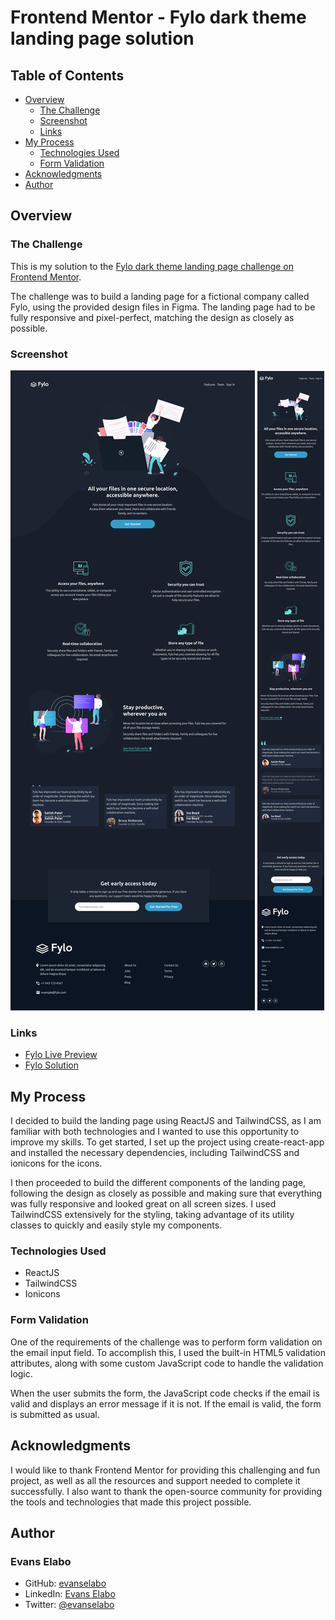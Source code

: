 # Frontend Mentor - Fylo dark theme landing page solution

## Table of Contents

- [Overview](#overview)
  - [The Challenge](#the-challenge)
  - [Screenshot](#screenshot)
  - [Links](#links)
- [My Process](#my-process)
  - [Technologies Used](#technologies-used)
  - [Form Validation](#form-validation)
- [Acknowledgments](#acknowledgments)
- [Author](#author)

## Overview

### The Challenge

This is my solution to the [Fylo dark theme landing page challenge on Frontend Mentor](https://www.frontendmentor.io/challenges/fylo-dark-theme-landing-page-5ca5f0ef1e82137ec91a50fa).

The challenge was to build a landing page for a fictional company called Fylo, using the provided design files in Figma. The landing page had to be fully responsive and pixel-perfect, matching the design as closely as possible.

### Screenshot

![Fylo landing page Desktop screenshot](./screenshots/flyo-desktop.png)
![Fylo landing page Mobile screenshot](./screenshots/flyo-mobile.png)

### Links

- [Fylo Live Preview](https://fylo-concept.vercel.app/)
- [Fylo Solution](https://github.com/ellaboevans/Frontend-Mentor---Fylo-dark-theme-landing-page-solution)

## My Process

I decided to build the landing page using ReactJS and TailwindCSS, as I am familiar with both technologies and I wanted to use this opportunity to improve my skills. To get started, I set up the project using create-react-app and installed the necessary dependencies, including TailwindCSS and ionicons for the icons.

I then proceeded to build the different components of the landing page, following the design as closely as possible and making sure that everything was fully responsive and looked great on all screen sizes. I used TailwindCSS extensively for the styling, taking advantage of its utility classes to quickly and easily style my components.

### Technologies Used

- ReactJS
- TailwindCSS
- Ionicons

### Form Validation

One of the requirements of the challenge was to perform form validation on the email input field. To accomplish this, I used the built-in HTML5 validation attributes, along with some custom JavaScript code to handle the validation logic.

When the user submits the form, the JavaScript code checks if the email is valid and displays an error message if it is not. If the email is valid, the form is submitted as usual.

## Acknowledgments

I would like to thank Frontend Mentor for providing this challenging and fun project, as well as all the resources and support needed to complete it successfully. I also want to thank the open-source community for providing the tools and technologies that made this project possible.

## Author

### Evans Elabo

- GitHub: [evanselabo](https://github.com/evanselabo)
- LinkedIn: [Evans Elabo](https://www.linkedin.com/in/evanselabo/)
- Twitter: [@evanselabo](https://twitter.com/evanselabo)

